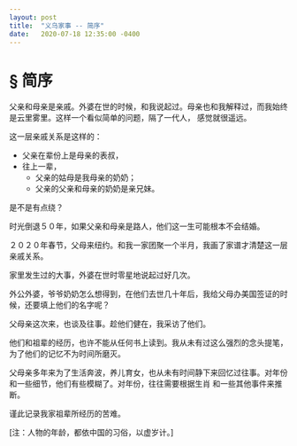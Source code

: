 ```yaml
---
layout: post
title:  "义乌家事 -- 简序"
date:   2020-07-18 12:35:00 -0400
---
```


# § 简序

父亲和母亲是亲戚。外婆在世的时候，和我说起过。母亲也和我解释过，而我始终是云里雾里。这样一个看似简单的问题，隔了一代人，
感觉就很遥远。

这一层亲戚关系是这样的：

   * 父亲在辈份上是母亲的表叔，
   * 往上一辈，
      * 父亲的姑母是我母亲的奶奶；
      * 父亲的父亲和母亲的奶奶是亲兄妹。

是不是有点绕？

时光倒退５０年，如果父亲和母亲是路人，他们这一生可能根本不会结婚。

２０２０年春节，父母来纽约。和我一家团聚一个半月，我画了家谱才清楚这一层亲戚关系。

家里发生过的大事，外婆在世时零星地说起过好几次。

外公外婆，爷爷奶奶怎么想得到，在他们去世几十年后，我给父母办美国签证的时候，还要填上他们的名字呢？

父母亲这次来，也谈及往事。趁他们健在，我采访了他们。

他们和祖辈的经历，也许不能从任何书上读到。我从未有过这么强烈的念头提笔，为了他们的记忆不为时间所磨灭。

父母亲多年来为了生活奔波，养儿育女，也从未有时间静下来回忆过往事。对年份和一些细节，他们有些模糊了。对年份，往往需要根据生肖
和一些其他事件来推断。

谨此记录我家祖辈所经历的苦难。

[注：人物的年龄，都依中国的习俗，以虚岁计。]
